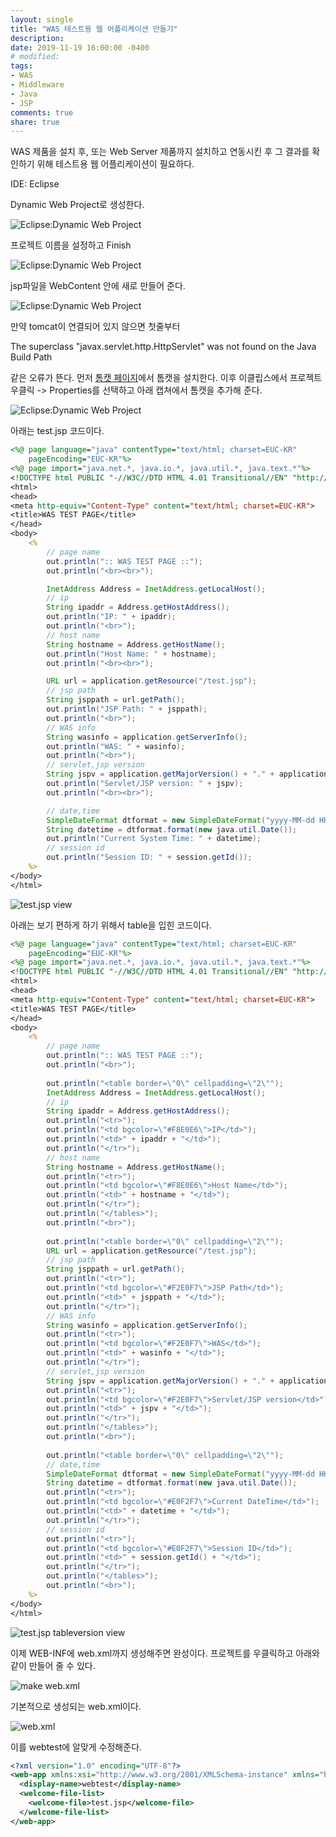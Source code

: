 ```yaml
---
layout: single
title: "WAS 테스트용 웹 어플리케이션 만들기"
description:
date: 2019-11-19 16:00:00 -0400
# modified: 
tags: 
- WAS
- Middleware
- Java
- JSP
comments: true
share: true
---
```


WAS 제품을 설치 후, 또는 Web Server 제품까지 설치하고 연동시킨 후 그 결과를 확인하기 위해 테스트용 웹 어플리케이션이 필요하다.


IDE: Eclipse



Dynamic Web Project로 생성한다.

![Eclipse:Dynamic Web Project]({{site.url}}{{site.baseurl}}/assets/images/2019-11-20-WAS-test-web-application/0.PNG)


프로젝트 이름을 설정하고 Finish

![Eclipse:Dynamic Web Project]({{site.url}}{{site.baseurl}}/assets/images/2019-11-20-WAS-test-web-application/1.PNG)


jsp파일을 WebContent 안에 새로 만들어 준다.

![Eclipse:Dynamic Web Project]({{site.url}}{{site.baseurl}}/assets/images/2019-11-20-WAS-test-web-application/2.PNG)


만약 tomcat이 연결되어 있지 않으면 첫줄부터

The superclass "javax.servlet.http.HttpServlet" was not found on the Java Build Path

같은 오류가 뜬다. 먼저 [톰캣 페이지](https://tomcat.apache.org/download-80.cgi)에서 톰캣을 설치한다.
이후 이클립스에서 프로젝트 우클릭 -> Properties를 선택하고 아래 캡쳐에서 톰캣을 추가해 준다.

![Eclipse:Dynamic Web Project]({{site.url}}{{site.baseurl}}/assets/images/2019-11-20-WAS-test-web-application/3.PNG)


아래는 test.jsp 코드이다.

```jsp
<%@ page language="java" contentType="text/html; charset=EUC-KR"
	pageEncoding="EUC-KR"%>
<%@ page import="java.net.*, java.io.*, java.util.*, java.text.*"%>
<!DOCTYPE html PUBLIC "-//W3C//DTD HTML 4.01 Transitional//EN" "http://www.w3.org/TR/html4/loose.dtd">
<html>
<head>
<meta http-equiv="Content-Type" content="text/html; charset=EUC-KR">
<title>WAS TEST PAGE</title>
</head>
<body>
	<%
		// page name
		out.println(":: WAS TEST PAGE ::");
		out.println("<br><br>");

		InetAddress Address = InetAddress.getLocalHost();
		// ip
		String ipaddr = Address.getHostAddress();
		out.println("IP: " + ipaddr);
		out.println("<br>");
		// host name
		String hostname = Address.getHostName();
		out.println("Host Name: " + hostname);
		out.println("<br><br>");

		URL url = application.getResource("/test.jsp");
		// jsp path
		String jsppath = url.getPath();
		out.println("JSP Path: " + jsppath);
		out.println("<br>");
		// WAS info
		String wasinfo = application.getServerInfo();
		out.println("WAS: " + wasinfo);
		out.println("<br>");
		// servlet,jsp version
		String jspv = application.getMajorVersion() + "." + application.getMinorVersion();
		out.println("Servlet/JSP version: " + jspv);
		out.println("<br><br>");

		// date,time
		SimpleDateFormat dtformat = new SimpleDateFormat("yyyy-MM-dd HH:mm:ss");
		String datetime = dtformat.format(new java.util.Date());
		out.println("Current System Time: " + datetime);
		// session id
		out.println("Session ID: " + session.getId());
	%>
</body>
</html>
```


![test.jsp view]({{site.url}}{{site.baseurl}}/assets/images/2019-11-20-WAS-test-web-application/4.PNG)


아래는 보기 편하게 하기 위해서 table을 입힌 코드이다.

```jsp
<%@ page language="java" contentType="text/html; charset=EUC-KR"
	pageEncoding="EUC-KR"%>
<%@ page import="java.net.*, java.io.*, java.util.*, java.text.*"%>
<!DOCTYPE html PUBLIC "-//W3C//DTD HTML 4.01 Transitional//EN" "http://www.w3.org/TR/html4/loose.dtd">
<html>
<head>
<meta http-equiv="Content-Type" content="text/html; charset=EUC-KR">
<title>WAS TEST PAGE</title>
</head>
<body>
	<%
		// page name
		out.println(":: WAS TEST PAGE ::");
		out.println("<br>");
		
		out.println("<table border=\"0\" cellpadding=\"2\"");
		InetAddress Address = InetAddress.getLocalHost();
		// ip
		String ipaddr = Address.getHostAddress();
		out.println("<tr>");
		out.println("<td bgcolor=\"#F8E0E6\">IP</td>");
		out.println("<td>" + ipaddr + "</td>");
		out.println("</tr>");
		// host name
		String hostname = Address.getHostName();
		out.println("<tr>");
		out.println("<td bgcolor=\"#F8E0E6\">Host Name</td>");
		out.println("<td>" + hostname + "</td>");
		out.println("</tr>");
		out.println("</tables>");
		out.println("<br>");
		
		out.println("<table border=\"0\" cellpadding=\"2\"");
		URL url = application.getResource("/test.jsp");
		// jsp path
		String jsppath = url.getPath();
		out.println("<tr>");
		out.println("<td bgcolor=\"#F2E0F7\">JSP Path</td>");
		out.println("<td>" + jsppath + "</td>");
		out.println("</tr>");
		// WAS info
		String wasinfo = application.getServerInfo();
		out.println("<tr>");
		out.println("<td bgcolor=\"#F2E0F7\">WAS</td>");
		out.println("<td>" + wasinfo + "</td>");
		out.println("</tr>");
		// servlet,jsp version
		String jspv = application.getMajorVersion() + "." + application.getMinorVersion();
		out.println("<tr>");
		out.println("<td bgcolor=\"#F2E0F7\">Servlet/JSP version</td>");
		out.println("<td>" + jspv + "</td>");
		out.println("</tr>");
		out.println("</tables>");
		out.println("<br>");
		
		out.println("<table border=\"0\" cellpadding=\"2\"");
		// date,time
		SimpleDateFormat dtformat = new SimpleDateFormat("yyyy-MM-dd HH:mm:ss");
		String datetime = dtformat.format(new java.util.Date());
		out.println("<tr>");
		out.println("<td bgcolor=\"#E0F2F7\">Current DateTime</td>");
		out.println("<td>" + datetime + "</td>");
		out.println("</tr>");
		// session id
		out.println("<tr>");
		out.println("<td bgcolor=\"#E0F2F7\">Session ID</td>");
		out.println("<td>" + session.getId() + "</td>");
		out.println("</tr>");
		out.println("</tables>");
		out.println("<br>");
	%>
</body>
</html>
```


![test.jsp tableversion view]({{site.url}}{{site.baseurl}}/assets/images/2019-11-20-WAS-test-web-application/5.PNG)


이제 WEB-INF에 web.xml까지 생성해주면 완성이다.
프로젝트를 우클릭하고 아래와 같이 만들어 줄 수 있다.

![make web.xml]({{site.url}}{{site.baseurl}}/assets/images/2019-11-20-WAS-test-web-application/6.PNG)

기본적으로 생성되는 web.xml이다.

![web.xml]({{site.url}}{{site.baseurl}}/assets/images/2019-11-20-WAS-test-web-application/7.PNG)

이를 webtest에 알맞게 수정해준다.

```xml
<?xml version="1.0" encoding="UTF-8"?>
<web-app xmlns:xsi="http://www.w3.org/2001/XMLSchema-instance" xmlns="http://java.sun.com/xml/ns/javaee" xsi:schemaLocation="http://java.sun.com/xml/ns/javaee http://java.sun.com/xml/ns/javaee/web-app_3_0.xsd" version="3.0">
  <display-name>webtest</display-name>
  <welcome-file-list>
    <welcome-file>test.jsp</welcome-file>
  </welcome-file-list>
</web-app>
```

